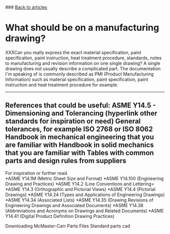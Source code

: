 <br> 
### <a href="https://hvleifsson.github.io/articles">Back to articles</a>

# What should be on a manufacturing drawing?

XXXCan you really express the exact material specification, paint specification, paint instruction, heat treatment procedure, standards, notes to manufacturing and revision information on one single drawing? A single drawing does not usually describe a complicated part. The documentation I'm speaking of is commonly described as PMI (Product Manufacturing Information) such as material specification, paint specification, paint instruction and heat treatment procedure for example.

---
**References that could be useful:**
ASME Y14.5 - Dimensioning and Tolerancing (hyperlink other standards for inspiration or need)
General tolerances, for example ISO 2768 or ISO 8062
Handbook in mechanical engineering that you are familiar with
Handbook in solid mechanics that you are familiar with
Tables with common parts and design rules from suppliers
---


For inspiration or further read.  
*ASME Y14.1M (Metric Sheet Size and Format)
*ASME Y14.100 (Engineering Drawing and Practices)
*ASME Y14.2 (Line Conventions and Lettering=
*ASME Y14.3 (Orthographic and Pictorial Views)
*ASME Y14.4 (Pictorial Drawings)
*ASME Y14.24 (Types and Applications of Engineering Drawings)
*ASME Y14.34 (Associated Lists)
*ASME Y14.35 (Drawing Revisions of Engineering Drawings and Associated Documents)
*ASME Y14.38 (Abbreviations and Acronyms on Drawings and Related Documents)
*ASME Y14.41 (Digital Product Definition Drawing Practices)

Downloading McMaster-Carr Parts Files
Standard parts cad
